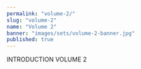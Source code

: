 ```yaml
---
permalink: "volume-2/"
slug: "volume-2"
name: "Volume 2"
banner: "images/sets/volume-2-banner.jpg"
published: true
---
```

INTRODUCTION VOLUME 2
